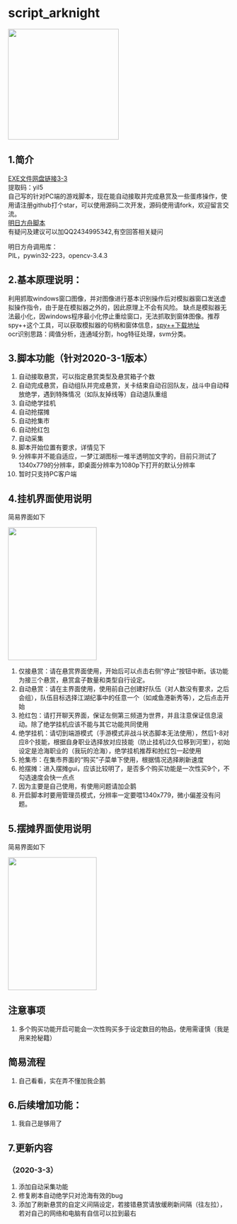 # script_arknight
<p align="left">
	<img src="https://github.com/vertuer/script_arknight/blob/master/processed/f9c6cbdc6b.jpg" width="250" height="250">
</p>

## 1.简介
  [EXE文件网盘链接3-3](https://pan.baidu.com/s/1GTmRBCQq0aXUWIKU1LPGdg)  
  提取码：yil5   
  自己写的针对PC端的游戏脚本，现在能自动接取并完成悬赏及一些蛋疼操作，使用请注册github打个star，可以使用源码二次开发，源码使用请fork，欢迎留言交流。  
  [明日方舟脚本](https://github.com/vertuer/script_arknight)  
  有疑问及建议可以加QQ2434995342,有空回答相关疑问

明日方舟调用库：  
PIL，pywin32-223，opencv-3.4.3  



## 2.基本原理说明：
  利用抓取windows窗口图像，并对图像进行基本识别操作后对模拟器窗口发送虚拟操作指令，由于是在模拟器之外的，因此原理上不会有风险。
缺点是模拟器无法最小化，因windows程序最小化停止重绘窗口，无法抓取到窗体图像。推荐spy++这个工具，可以获取模拟器的句柄和窗体信息，[spy++下载地址](http://pan.baidu.com/s/1skMJUkH)  
  ocr识别思路：阈值分析，连通域分割，hog特征处理，svm分类。

## 3.脚本功能（针对2020-3-1版本）
  1. 自动接取悬赏，可以指定悬赏类型及悬赏箱子个数    
  2. 自动完成悬赏，自动组队并完成悬赏，关卡结束自动召回队友，战斗中自动释放绝学，遇到特殊情况（如队友掉线等）自动退队重组
  3. 自动绝学挂机
  4. 自动抢摆摊
  5. 自动抢集市
  6. 自动抢红包
  7. 自动采集  
  8. 脚本开始位置有要求，详情见下  
  9. 分辨率并不能自适应，一梦江湖图标一堆半透明加文字的，目前只测试了1340x779的分辨率，即桌面分辨率为1080p下打开的默认分辨率 
  10. 暂时只支持PC客户端
## 4.挂机界面使用说明  
  简易界面如下  
<p align="left">
	<img src="https://github.com/vertuer/ymjh/blob/master/123.png" width="200" height="300">
</p>

  1. 仅接悬赏：请在悬赏界面使用，开始后可以点击右侧“停止”按钮中断。该功能为接三个悬赏，悬赏盒子数量和类型自行设定。  
  2. 自动悬赏：请在主界面使用，使用前自己创建好队伍（对人数没有要求，之后会组），队伍目标选择江湖纪事中的任意一个（如咸鱼港新秀等），之后点击开始
  3. 抢红包：请打开聊天界面，保证左侧第三频道为世界，并且注意保证信息滚动。除了绝学挂机应该不能与其它功能共同使用  
  4. 绝学挂机：请切到端游模式（手游模式非战斗状态脚本无法使用），然后1-8对应8个技能，根据自身职业选择放对应技能（防止挂机过久位移到河里），初始设定是沧海职业的（我玩的沧海），绝学挂机推荐和抢红包一起使用  
  5. 抢集市：在集市界面的“购买”子菜单下使用，根据情况选择刷新速度  
  6. 抢摆摊：进入摆摊gui，应该比较明了，是否多个购买功能是一次性买9个，不勾选速度会快一点点  
  7. 因为主要是自己使用，有使用问题请加企鹅      
  8. 开启脚本时要用管理员模式，分辨率一定要喂1340x779，微小偏差没有问题。
  
## 5.摆摊界面使用说明  
  简易界面如下
<p align="left">
	<img src="https://github.com/vertuer/ymjh/blob/master/456.png" width="200" height="300">
</p>

## 注意事项  
  1. 多个购买功能开启可能会一次性购买多于设定数目的物品，使用需谨慎（我是用来抢秘籍）  
## 简易流程  
  1. 自己看看，实在弄不懂加我企鹅  
## 6.后续增加功能：
  1. 我自己是够用了  
## 7.更新内容
### （2020-3-3）
  1. 添加自动采集功能  
  2. 修复刷本自动绝学只对沧海有效的bug  
  3. 添加了刷新悬赏的自定义间隔设定，若接错悬赏请放缓刷新间隔（往左拉），若对自己的网络和电脑有自信可以拉到最右  
  


